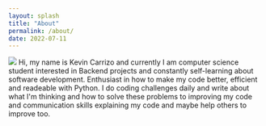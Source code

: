 ```yaml
---
layout: splash
title: "About"
permalink: /about/
date: 2022-07-11
---
```

![](https://exactas.uba.ar/wp-content/uploads/2021/10/0DSC_6008-1024x567.jpg)
Hi, my name is Kevin Carrizo and currently I am computer science student interested in Backend projects and constantly self-learning about software development.
Enthusiast in how to make my code better, efficient and readeable with Python.
I do coding challenges daily and write about what I'm thinking and how to solve these problems to improving my code and communication skills explaining my code and maybe help others to improve too.
